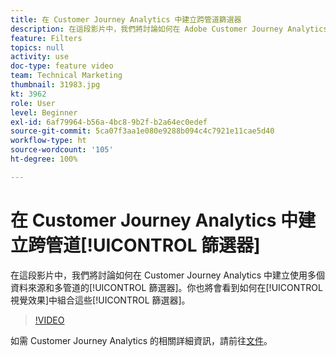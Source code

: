 ```yaml
---
title: 在 Customer Journey Analytics 中建立跨管道篩選器
description: 在這段影片中，我們將討論如何在 Adobe Customer Journey Analytics 中創建使用多個資料來源和多管道的篩選器。你也將會看到如何在視覺效果中組合這些篩選器。
feature: Filters
topics: null
activity: use
doc-type: feature video
team: Technical Marketing
thumbnail: 31983.jpg
kt: 3962
role: User
level: Beginner
exl-id: 6af79964-b56a-4bc8-9b2f-b2a64ec0edef
source-git-commit: 5ca07f3aa1e080e9288b094c4c7921e11cae5d40
workflow-type: ht
source-wordcount: '105'
ht-degree: 100%

---
```


# 在 Customer Journey Analytics 中建立跨管道[!UICONTROL 篩選器]

在這段影片中，我們將討論如何在 Customer Journey Analytics 中建立使用多個資料來源和多管道的[!UICONTROL 篩選器]。你也將會看到如何在[!UICONTROL 視覺效果]中組合這些[!UICONTROL 篩選器]。

>[!VIDEO](https://video.tv.adobe.com/v/31983/?quality=12)

如需 Customer Journey Analytics 的相關詳細資訊，請前往[文件](https://experienceleague.adobe.com/docs/analytics-platform/using/cja-landing.html?lang=zh-Hant)。

